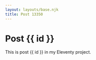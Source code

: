 ```yaml
---
layout: layouts/base.njk
title: Post 13350
---
```


# Post {{ id }}

This is post {{ id }} in my Eleventy project.
